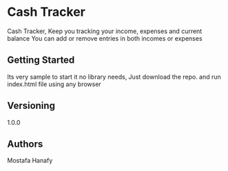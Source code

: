 # Cash Tracker

Cash Tracker, Keep you tracking your income, expenses and current balance
You can add or remove entries in both incomes or expenses


## Getting Started

Its very sample to start it no library needs, Just download the repo. and run index.html file using any browser

## Versioning
1.0.0

## Authors

Mostafa Hanafy
